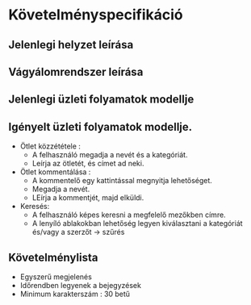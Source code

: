 Követelményspecifikáció
======================

Jelenlegi helyzet leírása
-------------------------

Vágyálomrendszer leírása
------------------------

Jelenlegi üzleti folyamatok modellje
------------------------------------

Igényelt üzleti folyamatok modellje.
------------------------------------
- Ötlet közzététele :  
  - A felhasználó megadja a nevét és a kategóriát.
  - Leírja az ötletét, és címet ad neki.
- Ötlet kommentálása : 
  - A kommentelő egy kattintással megnyitja lehetőséget.
  - Megadja a nevét.
  - LEírja a kommentjét, majd elküldi.
- Keresés:
  - A felhasználó képes keresni a megfelelő mezőkben címre.
  - A lenyíló ablakokban lehetőség legyen kiválasztani a kategóriát és/vagy a szerzőt -> szűrés

Követelménylista
--------------------------------------
- Egyszerű megjelenés
- Időrendben legyenek a bejegyzések
- Minimum karakterszám : 30 betű
